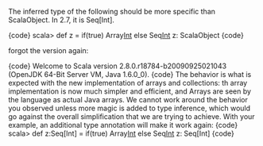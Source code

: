 The inferred type of the following should be more specific than ScalaObject.  In 2.7, it is Seq[Int].

{code}
scala> def z = if(true) Array[Int](3) else Seq[Int](3)
z: ScalaObject
{code}

forgot the version again:

{code}
Welcome to Scala version 2.8.0.r18784-b20090925021043 (OpenJDK 64-Bit Server VM, Java 1.6.0_0).
{code}
The behavior is what is expected with the new implementation of arrays and collections: th array implementation is now much simpler and efficient, and Arrays are seen by the language as actual Java arrays. We cannot work around the behavior you observed unless more magic is added to type inference, which would go against the overall simplification that we are trying to achieve. With your example, an additional type annotation will make it work again:
{code}
scala> def z:Seq[Int] = if(true) Array[Int](3) else Seq[Int](3)
z: Seq[Int]
{code}
